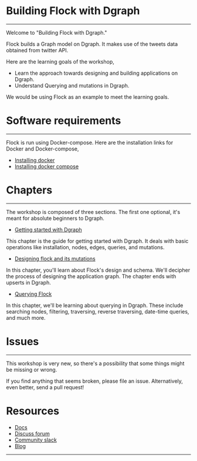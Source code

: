 # Building Flock with Dgraph
---

Welcome to "Building Flock with Dgraph."

Flock builds a Graph model on Dgraph. It makes use of the tweets data obtained from twitter API.

Here are the learning goals of the workshop,
-  Learn the approach towards designing and building applications on Dgraph.
- Understand Querying and mutations in Dgraph.

We would be using Flock as an example to meet the learning goals.

# Software requirements
---
Flock is run using Docker-compose. Here are the installation links for Docker and Docker-compose,
- [Installing docker](https://docs.docker.com/install/)
- [Installing docker compose](https://docs.docker.com/compose/install/)

# Chapters
---
The workshop is composed of three sections. The first one optional, it's meant for absolute beginners to Dgraph.

- [Getting started with Dgraph](./1-getting-started/README.md)

 This chapter is the guide for getting started with Dgraph. It deals with basic operations like installation,
nodes, edges, queries, and mutations.

- [Designing flock and its mutations](./2-flock-mutations/README.md)

In this chapter, you'll learn about Flock's design and schema. We'll decipher the process of designing the application graph. The chapter ends with upserts in Dgraph.

- [Querying Flock](./3-flock-querying/README.md)

In this chapter, we'll be learning about querying in Dgraph. These include searching nodes,
filtering, traversing, reverse traversing, date-time queries, and much more.


# Issues
---
This workshop is very new, so there's a possibility that some things might be missing or wrong.

If you find anything that seems broken, please file an issue. Alternatively, even better, send a pull request!

# Resources
- [Docs](https://docs.dgraph.io)
- [Discuss forum](https://discuss.dgraph.io)
- [Community slack](https://dgraph.slack.com)
- [Blog](https://blog.dgraph.io)
---
